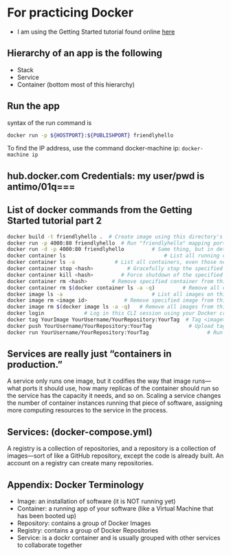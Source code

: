 # For practicing Docker

- I am using the Getting Started tutorial found online [here](https://docs.docker.com/get-started/part2/)

## Hierarchy of an app is the following

- Stack
- Service
- Container (bottom most of this hierarchy)

## Run the app

syntax of the run command is

```bash
docker run -p ${HOSTPORT}:${PUBLISHPORT} friendlyhello
```

To find the IP address, use the command docker-machine ip: `docker-machine ip`

## hub.docker.com Credentials: my user/pwd is antimo/01q===

## List of docker commands from the Getting Started tutorial part 2

```bash
docker build -t friendlyhello .  # Create image using this directory's Dockerfile
docker run -p 4000:80 friendlyhello  # Run "friendlyhello" mapping port 4000 to 80
docker run -d -p 4000:80 friendlyhello         # Same thing, but in detached mode
docker container ls                                # List all running containers
docker container ls -a             # List all containers, even those not running
docker container stop <hash>           # Gracefully stop the specified container
docker container kill <hash>         # Force shutdown of the specified container
docker container rm <hash>        # Remove specified container from this machine
docker container rm $(docker container ls -a -q)         # Remove all containers
docker image ls -a                             # List all images on this machine
docker image rm <image id>            # Remove specified image from this machine
docker image rm $(docker image ls -a -q)   # Remove all images from this machine
docker login             # Log in this CLI session using your Docker credentials
docker tag YourImage YourUsername/YourRepository:YourTag  # Tag <image> for upload to registry
docker push YourUsername/YourRepository:YourTag            # Upload tagged image to registry
docker run YourUsername/YourRepository:YourTag                   # Run image from a registry
```

## Services are really just “containers in production.”

A service only runs one image, but it codifies the way that image runs—what ports it should use, how many replicas of the container should run so the service has the capacity it needs, and so on. Scaling a service changes the number of container instances running that piece of software, assigning more computing resources to the service in the process.

## Services: (docker-compose.yml)

A registry is a collection of repositories, and a repository is a collection of images—sort of like a GitHub repository, except the code is already built. An account on a registry can create many repositories.

## Appendix: Docker Terminology

- Image: an installation of software (it is NOT running yet)
- Container: a running app of your software (like a Virtual Machine that has been booted up)
- Repository: contains a group of Docker Images
- Registry: contains a group of Docker Repositories
- Service: is a dockr container and is usually grouped with other services to collaborate together
